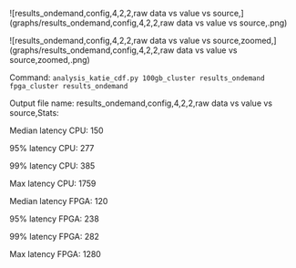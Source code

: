 ![results_ondemand,config,4,2,2,raw data vs value vs source,](graphs/results_ondemand,config,4,2,2,raw data vs value vs source,.png)

![results_ondemand,config,4,2,2,raw data vs value vs source,zoomed,](graphs/results_ondemand,config,4,2,2,raw data vs value vs source,zoomed,.png)

Command: `analysis_katie_cdf.py 100gb_cluster results_ondemand fpga_cluster results_ondemand`

Output file name: results_ondemand,config,4,2,2,raw data vs value vs source,Stats:

Median latency CPU: 150

95% latency CPU: 277

99% latency CPU: 385

Max latency CPU: 1759

Median latency FPGA: 120

95% latency FPGA: 238

99% latency FPGA: 282

Max latency FPGA: 1280



